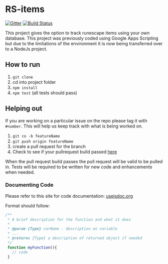 # RS-items

[![Gitter](https://badges.gitter.im/Join%20Chat.svg)](https://gitter.im/rizowski/rs-items?utm_source=badge&utm_medium=badge&utm_campaign=pr-badge&utm_content=badge) [![Build Status](https://travis-ci.org/rizowski/rs-items.svg?branch=master)](https://travis-ci.org/rizowski/rs-items)

This project gives the option to track runescape items using your own database. This project was previously coded using Google Apps Scripting but due to the limitations of the environment it is now being transferred over to a NodeJs project.

## How to run
1. `git clone`
2. cd into project folder
4. `npm install`
5. `npm test` (all tests should pass)

## Helping out
If you are working on a particular issue on the repo please tag it with `#number`. This will help us keep track with what is being worked on.

1. `git co -b featureName`
2. `git push origin featureName`
3. create a pull request for the branch
4. Check to see if your pullrequest build passed [here](https://travis-ci.org/rizowski/rs-items/pull_requests)

When the pull request build passes the pull request will be valid to be pulled in. Tests will be required to be written for new code and enhancements when needed.

### Documenting Code
Please refer to this site for code documentation: [usejsdoc.org](http://usejsdoc.org/)

Format should follow:
```javascript
/**
 * A brief description for the function and what it does
 *
 * @param {Type} varName - description on variable
 * ...
 * @returns {Type} a description of returned object if needed
 */
 function myFunction(){
   // code
 }
```
